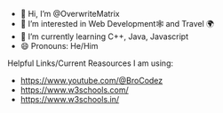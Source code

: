 - 👋 Hi, I’m @OverwriteMatrix
- 👀 I’m interested in Web Development🕸️ and Travel 🌍
- 🌱 I’m currently learning C++, Java, Javascript 
- 😄 Pronouns: He/Him
  
Helpful Links/Current Reasources I am using:
- https://www.youtube.com/@BroCodez
- https://www.w3schools.com/
- https://www.w3schools.in/
